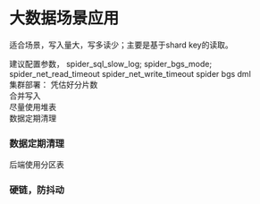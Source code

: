 # 大数据场景应用
适合场景，写入量大，写多读少；主要是基于shard key的读取。


建议配置参数，
spider_sql_slow_log; 
spider_bgs_mode;
spider_net_read_timeout
spider_net_write_timeout
spider bgs dml   
集群部署： 凭估好分片数   
合并写入  
尽量使用堆表  
数据定期清理

### 数据定期清理
后端使用分区表

### 硬链，防抖动